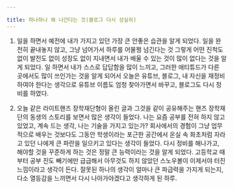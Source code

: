 ```yaml
---

title: 하나하나 해 나간다는 것(블로그 다시 성실히)
---
```


1. 일을 하면서 예전에 내가 가지고 있던 가장 큰 안좋은 습관을 알게 되었다. 일을 완전히 끝내놓지 않고, 그냥 넘어가서 하루를 어물쩡 넘긴다는 것 그렇게 어떤 진척도 없이 발전도 없이 성장도 없이 지내면서 내가 배울 수 있는 것이 많이 없다는 것을 알게 되었다. 일 하면서 내가 스스로 답답함을 많이 느끼고, 그러한 애티튜드가 다른 곳에서도 많이 쓰인가는 것을 알게 되어서 오늘은 유튜브, 블로그, 내 자신을 재정비하여야 한다는 생각으로 유튜브 이름도 엄청 찾아가면서 바꾸고, 블로그도 다시 정비를 하였다.

2. 오늘 같은 라이트핸즈 장학재단형이 올린 글과 그것을 같이 공유해주는 핸즈 장학재단의 동생의 스토리를 보면서 많은 생각이 들었다. 나는 요즘 공부를 전혀 하지 않고 있었고, 계속 드는 생각, 나는 기술을 가지고 있는가? 회사에서의 경험이 그냥 업무적으로 배우는 것보다도 그동안 학생이라는 포근한 공간에서 온실 속 화초처럼 자라고 있던 나에게 큰 파란을 일으키고 있다는 생각이 들었다. 다시 정비를 해나가고, 해야할 것을 꾸준하게 하는 것은 정말 큰 능력이라는 것을 알게 되었다. 고등학교 때부터 공부 진도 빼기에만 급급해서 아무것도 하지 않았던 스노우볼이 이제서야 터진 느낌이라고 생각이 든다. 잘못된 하나의 생각이 얼마나 큰 파급력을 가지게 되는지, 다소 열등감을 느끼면서 다시 나아가야겠다고 생각하게 된 하루.